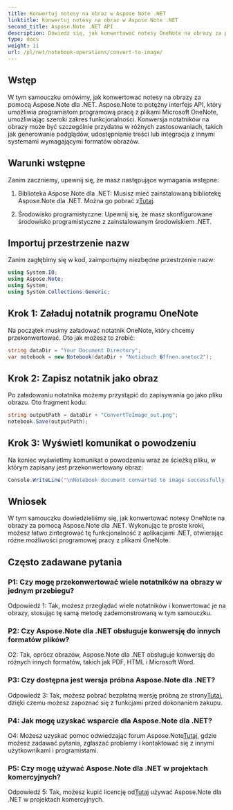 ```yaml
---
title: Konwertuj notesy na obraz w Aspose Note .NET
linktitle: Konwertuj notesy na obraz w Aspose Note .NET
second_title: Aspose.Note .NET API
description: Dowiedz się, jak konwertować notesy OneNote na obrazy za pomocą Aspose.Note dla .NET. Postępuj zgodnie z tym przewodnikiem krok po kroku, aby zapewnić bezproblemową integrację.
type: docs
weight: 11
url: /pl/net/notebook-operations/convert-to-image/
---
```

## Wstęp

W tym samouczku omówimy, jak konwertować notesy na obrazy za pomocą Aspose.Note dla .NET. Aspose.Note to potężny interfejs API, który umożliwia programistom programową pracę z plikami Microsoft OneNote, umożliwiając szeroki zakres funkcjonalności. Konwersja notatników na obrazy może być szczególnie przydatna w różnych zastosowaniach, takich jak generowanie podglądów, udostępnianie treści lub integracja z innymi systemami wymagającymi formatów obrazów.

## Warunki wstępne

Zanim zaczniemy, upewnij się, że masz następujące wymagania wstępne:

1.  Biblioteka Aspose.Note dla .NET: Musisz mieć zainstalowaną bibliotekę Aspose.Note dla .NET. Można go pobrać z[Tutaj](https://releases.aspose.com/note/net/).

2. Środowisko programistyczne: Upewnij się, że masz skonfigurowane środowisko programistyczne z zainstalowanym środowiskiem .NET.

## Importuj przestrzenie nazw

Zanim zagłębimy się w kod, zaimportujmy niezbędne przestrzenie nazw:

```csharp
using System.IO;
using Aspose.Note;
using System;
using System.Collections.Generic;
```

## Krok 1: Załaduj notatnik programu OneNote

Na początek musimy załadować notatnik OneNote, który chcemy przekonwertować. Oto jak możesz to zrobić:

```csharp
string dataDir = "Your Document Directory";
var notebook = new Notebook(dataDir + "Notizbuch �ffnen.onetoc2");
```

## Krok 2: Zapisz notatnik jako obraz

Po załadowaniu notatnika możemy przystąpić do zapisywania go jako pliku obrazu. Oto fragment kodu:

```csharp
string outputPath = dataDir + "ConvertToImage_out.png";
notebook.Save(outputPath);
```

## Krok 3: Wyświetl komunikat o powodzeniu

Na koniec wyświetlmy komunikat o powodzeniu wraz ze ścieżką pliku, w którym zapisany jest przekonwertowany obraz:

```csharp
Console.WriteLine("\nNotebook document converted to image successfully.\nFile saved at " + outputPath);
```

## Wniosek

W tym samouczku dowiedzieliśmy się, jak konwertować notesy OneNote na obrazy za pomocą Aspose.Note dla .NET. Wykonując te proste kroki, możesz łatwo zintegrować tę funkcjonalność z aplikacjami .NET, otwierając różne możliwości programowej pracy z plikami OneNote.

## Często zadawane pytania

### P1: Czy mogę przekonwertować wiele notatników na obrazy w jednym przebiegu?

Odpowiedź 1: Tak, możesz przeglądać wiele notatników i konwertować je na obrazy, stosując tę samą metodę zademonstrowaną w tym samouczku.

### P2: Czy Aspose.Note dla .NET obsługuje konwersję do innych formatów plików?

O2: Tak, oprócz obrazów, Aspose.Note dla .NET obsługuje konwersję do różnych innych formatów, takich jak PDF, HTML i Microsoft Word.

### P3: Czy dostępna jest wersja próbna Aspose.Note dla .NET?

 Odpowiedź 3: Tak, możesz pobrać bezpłatną wersję próbną ze strony[Tutaj](https://releases.aspose.com/), dzięki czemu możesz zapoznać się z funkcjami przed dokonaniem zakupu.

### P4: Jak mogę uzyskać wsparcie dla Aspose.Note dla .NET?

 O4: Możesz uzyskać pomoc odwiedzając forum Aspose.Note[Tutaj](https://forum.aspose.com/c/note/28), gdzie możesz zadawać pytania, zgłaszać problemy i kontaktować się z innymi użytkownikami i programistami.

### P5: Czy mogę używać Aspose.Note dla .NET w projektach komercyjnych?

 Odpowiedź 5: Tak, możesz kupić licencję od[Tutaj](https://purchase.aspose.com/buy) używać Aspose.Note dla .NET w projektach komercyjnych.